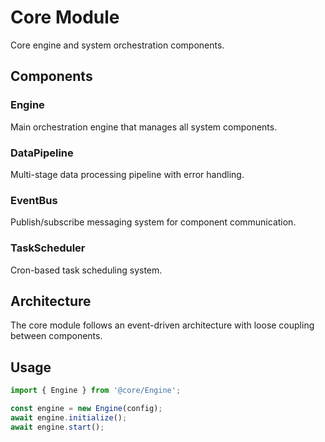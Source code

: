 # Core Module

Core engine and system orchestration components.

## Components

### Engine
Main orchestration engine that manages all system components.

### DataPipeline
Multi-stage data processing pipeline with error handling.

### EventBus
Publish/subscribe messaging system for component communication.

### TaskScheduler
Cron-based task scheduling system.

## Architecture

The core module follows an event-driven architecture with loose coupling between components.

## Usage

```typescript
import { Engine } from '@core/Engine';

const engine = new Engine(config);
await engine.initialize();
await engine.start();
```
